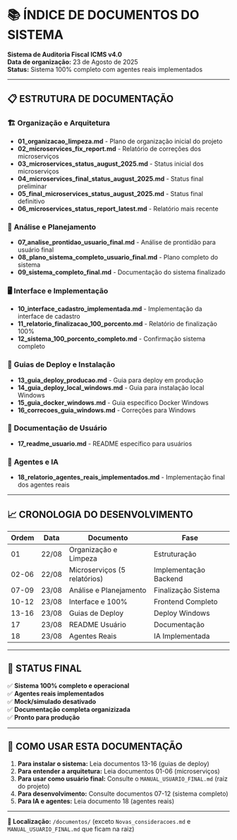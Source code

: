 # 📚 ÍNDICE DE DOCUMENTOS DO SISTEMA

**Sistema de Auditoria Fiscal ICMS v4.0**  
**Data de organização:** 23 de Agosto de 2025  
**Status:** Sistema 100% completo com agentes reais implementados

---

## 📋 ESTRUTURA DE DOCUMENTAÇÃO

### 🏗️ **Organização e Arquitetura**
- **01_organizacao_limpeza.md** - Plano de organização inicial do projeto
- **02_microservices_fix_report.md** - Relatório de correções dos microserviços  
- **03_microservices_status_august_2025.md** - Status inicial dos microserviços
- **04_microservices_final_status_august_2025.md** - Status final preliminar
- **05_final_microservices_status_august_2025.md** - Status final definitivo
- **06_microservices_status_report_latest.md** - Relatório mais recente

### 🎯 **Análise e Planejamento**
- **07_analise_prontidao_usuario_final.md** - Análise de prontidão para usuário final
- **08_plano_sistema_completo_usuario_final.md** - Plano completo do sistema
- **09_sistema_completo_final.md** - Documentação do sistema finalizado

### 🖥️ **Interface e Implementação**
- **10_interface_cadastro_implementada.md** - Implementação da interface de cadastro
- **11_relatorio_finalizacao_100_porcento.md** - Relatório de finalização 100%
- **12_sistema_100_porcento_completo.md** - Confirmação sistema completo

### 🚀 **Guias de Deploy e Instalação**
- **13_guia_deploy_producao.md** - Guia para deploy em produção
- **14_guia_deploy_local_windows.md** - Guia para instalação local Windows
- **15_guia_docker_windows.md** - Guia específico Docker Windows
- **16_correcoes_guia_windows.md** - Correções para Windows

### 👤 **Documentação de Usuário**
- **17_readme_usuario.md** - README específico para usuários

### 🤖 **Agentes e IA**
- **18_relatorio_agentes_reais_implementados.md** - Implementação final dos agentes reais

---

## 📈 **CRONOLOGIA DO DESENVOLVIMENTO**

| Ordem | Data | Documento | Fase |
|-------|------|-----------|------|
| 01 | 22/08 | Organização e Limpeza | Estruturação |
| 02-06 | 22/08 | Microserviços (5 relatórios) | Implementação Backend |
| 07-09 | 23/08 | Análise e Planejamento | Finalização Sistema |
| 10-12 | 23/08 | Interface e 100% | Frontend Completo |
| 13-16 | 23/08 | Guias de Deploy | Deploy Windows |
| 17 | 23/08 | README Usuário | Documentação |
| 18 | 23/08 | Agentes Reais | IA Implementada |

---

## 🎯 **STATUS FINAL**

✅ **Sistema 100% completo e operacional**  
✅ **Agentes reais implementados**  
✅ **Mock/simulado desativado**  
✅ **Documentação completa organizizada**  
✅ **Pronto para produção**

---

## 📝 **COMO USAR ESTA DOCUMENTAÇÃO**

1. **Para instalar o sistema:** Leia documentos 13-16 (guias de deploy)
2. **Para entender a arquitetura:** Leia documentos 01-06 (microserviços)
3. **Para usar como usuário final:** Consulte o `MANUAL_USUARIO_FINAL.md` (raiz do projeto)
4. **Para desenvolvimento:** Consulte documentos 07-12 (sistema completo)
5. **Para IA e agentes:** Leia documento 18 (agentes reais)

---

**📍 Localização:** `/documentos/` (exceto `Novas_consideracoes.md` e `MANUAL_USUARIO_FINAL.md` que ficam na raiz)
